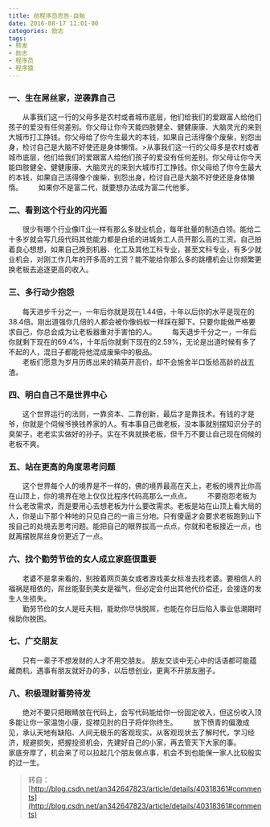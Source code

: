 ```yaml
---
title: 给程序员忠告-自勉
date: 2016-08-17 11:01-00
categories: 励志
tags: 
- 转发
- 励志
- 程序员
- 程序猿
---
```


### 一、生在屌丝家，逆袭靠自己
&emsp;&emsp;从事我们这一行的父母多是农村或者城市底层，他们给我们的爱跟富人给他们孩子的爱没有任何差别。你父母让你今天能四肢健全、健健康康、大脑灵光的来到大城市打工挣钱。你父母给了你今生最大的本钱，如果自己活得像个废柴，别怨出身，检讨自己是大脑不好使还是身体懒惰。>从事我们这一行的父母多是农村或者城市底层，他们给我们的爱跟富人给他们孩子的爱没有任何差别。你父母让你今天能四肢健全、健健康康、大脑灵光的来到大城市打工挣钱。你父母给了你今生最大的本钱，如果自己活得像个废柴，别怨出身，检讨自己是大脑不好使还是身体懒惰。
&emsp;&emsp;如果你不是富二代，就要想办法成为富二代他爹。

### 二、看到这个行业的闪光面
&emsp;&emsp;很少有哪个行业像IT业一样有那么多就业机会，每年批量的制造白领。能给二十多岁就会写几段代码其他能力都是白纸的进城务工人员开那么高的工资。自己拍着良心想想，如果自己换到机器、化工及其他工科专业，甚至文科专业，有多少就业机会，对刚工作几年的开多高的工资？能不能给你那么多的跳槽机会让你频繁更换老板去追逐更高的收入。

### 三、多行动少抱怨
&emsp;&emsp;每天进步千分之一，一年后你就是现在1.44倍，十年以后你的水平是现在的38.4倍。刚出道强你几倍的人都会被你像蚂蚁一样踩在脚下。只要你能做严格要求自己，你总会成为让老板器重对手害怕的人。
&emsp;&emsp;每天退步千分之一，一年后你就剩下现在的69.4%，十年后你就剩下现在的2.59%，无论是出道时候有多了不起的人，混日子都能将他混成废柴中的极品。  
&emsp;&emsp;老板们愿意为岁月历练出来的精英开高价，却不会施舍半口饭给高龄的战五渣。

### 四、明白自己不是世界中心
&emsp;&emsp;这个世界运行的法则，一靠资本、二靠创新，最后才是靠技术。有钱的才是爷，你就是个伺候爷换钱养家的人。有本事自己做老板，没本事就别摆知识分子的臭架子，老老实实做好的孙子。实在不爽就换老板，但千万不要让自己现在伺候的老板不爽。

### 五、站在更高的角度思考问题
&emsp;&emsp;这个世界每个人的境界是不一样的，佛的境界最高在天上，老板的境界比你高在山顶上，你的境界在地上仅仅比程序代码高那么一点点。
&emsp;&emsp;不要抱怨老板为什么老改需求，而是要用心去想老板为什么要改需求。老板是站在山顶上看大局的人，你是山下那个种地的只见自己的一亩三分地。只有傻逼才会要求老板跑到山下按自己的处境去思考问题。能把自己的眼界拔高一点点，你就和老板接近一点，也就离摆脱屌丝身份更近了一点。

### 六、找个勤劳节俭的女人成立家庭很重要
&emsp;&emsp;老婆不是拿来看的，别按着网页美女或者游戏美女标准去找老婆。要相信人的福祸是相依的，屌丝能娶到美女是福气，但必定会付出其他代价偿还，会接连的发生人生损失。        
&emsp;&emsp;勤劳节俭的女人是旺夫相，能助你尽快脱屌，也能在你日后陷入事业低潮期时候助你脱困。
        
### 七、广交朋友
&emsp;&emsp;只有一辈子不想发财的人才不用交朋友。 朋友交谈中无心中的话语都可能蕴藏商机，遇事有朋友就好办的多，以后想创业，更离不开朋友圈子。

### 八、积极理财蓄势待发
&emsp;&emsp;绝对不要只把眼睛放在代码上，会写代码能给你一份固定收入，但这份收入顶多能让你一家温饱小康，捉襟见肘的日子将伴你终生。
&emsp;&emsp;放下愤青的偏激成见，承认天地有缺陷、人间无极乐的客观现实，从客观现状去了解时代，学习经济，规避损失，把握投资机会，先建好自己的小家，再去管天下大家的事。
&emsp;&emsp;家底夯厚了，机会来了可以拉起几个朋友做点事，机会不到也能保一家人比较殷实的过一生。


> 转自：[http://blog.csdn.net/an342647823/article/details/40318361#comments](http://blog.csdn.net/an342647823/article/details/40318361#comments)